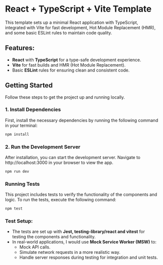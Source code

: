 # React + TypeScript + Vite Template

This template sets up a minimal React application with TypeScript, integrated with Vite for fast development, Hot Module Replacement (HMR), and some basic ESLint rules to maintain code quality.

## Features:
- **React** with **TypeScript** for a type-safe development experience.
- **Vite** for fast builds and HMR (Hot Module Replacement).
- Basic **ESLint** rules for ensuring clean and consistent code.


## Getting Started

Follow these steps to get the project up and running locally.

### 1. Install Dependencies
First, install the necessary dependencies by running the following command in your terminal:

```bash
npm install
```

### 2. Run the Development Server
After installation, you can start the development server. Navigate to http://localhost:3000 in your browser to view the app.

```bash
npm run dev
```

### Running Tests
This project includes tests to verify the functionality of the components and logic. To run the tests, execute the following command:

```bash
npm test
```


### Test Setup:

- The tests are set up with **Jest, testing-library/react and vitest** for testing the components and functionality.
- In real-world applications, I would use **Mock Service Worker (MSW)** to:
  - Mock API calls.
  - Simulate network requests in a more realistic way.
  - Handle server responses during testing for integration and unit tests.